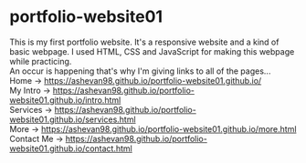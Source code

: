 # portfolio-website01
This is my first portfolio website. It's a responsive website and a kind of basic webpage. I used HTML, CSS and JavaScript for making this webpage while practicing. <br>
An occur is happening that's why I'm giving links to all of the pages... <br>
Home → https://ashevan98.github.io/portfolio-website01.github.io/ <br>
My Intro → https://ashevan98.github.io/portfolio-website01.github.io/intro.html <br>
Services → https://ashevan98.github.io/portfolio-website01.github.io/services.html <br>
More → https://ashevan98.github.io/portfolio-website01.github.io/more.html <br>
Contact Me → https://ashevan98.github.io/portfolio-website01.github.io/contact.html 

